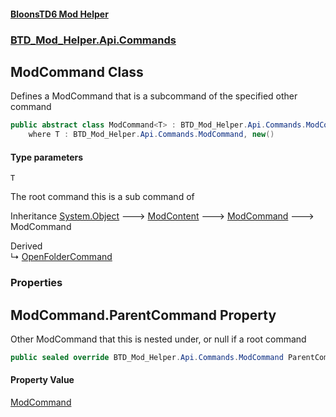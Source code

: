 #### [BloonsTD6 Mod Helper](README.md 'README')
### [BTD_Mod_Helper.Api.Commands](README.md#BTD_Mod_Helper.Api.Commands 'BTD_Mod_Helper.Api.Commands')

## ModCommand<T> Class

Defines a ModCommand that is a subcommand of the specified other command

```csharp
public abstract class ModCommand<T> : BTD_Mod_Helper.Api.Commands.ModCommand
    where T : BTD_Mod_Helper.Api.Commands.ModCommand, new()
```
#### Type parameters

<a name='BTD_Mod_Helper.Api.Commands.ModCommand_T_.T'></a>

`T`

The root command this is a sub command of

Inheritance [System.Object](https://docs.microsoft.com/en-us/dotnet/api/System.Object 'System.Object') &#129106; [ModContent](BTD_Mod_Helper.Api.ModContent.md 'BTD_Mod_Helper.Api.ModContent') &#129106; [ModCommand](BTD_Mod_Helper.Api.Commands.ModCommand.md 'BTD_Mod_Helper.Api.Commands.ModCommand') &#129106; ModCommand<T>

Derived  
&#8627; [OpenFolderCommand](BTD_Mod_Helper.Api.Commands.OpenFolderCommand.md 'BTD_Mod_Helper.Api.Commands.OpenFolderCommand')
### Properties

<a name='BTD_Mod_Helper.Api.Commands.ModCommand_T_.ParentCommand'></a>

## ModCommand<T>.ParentCommand Property

Other ModCommand that this is nested under, or null if a root command

```csharp
public sealed override BTD_Mod_Helper.Api.Commands.ModCommand ParentCommand { get; }
```

#### Property Value
[ModCommand](BTD_Mod_Helper.Api.Commands.ModCommand.md 'BTD_Mod_Helper.Api.Commands.ModCommand')